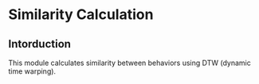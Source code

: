 # Similarity Calculation

## Intorduction

This module calculates similarity between behaviors using DTW (dynamic time warping).
